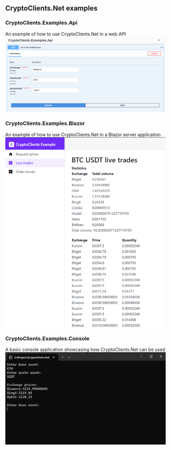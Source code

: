 ## CryptoClients.Net examples

### CryptoClients.Examples.Api
An example of how to use CryptoClients.Net in a web API
![Api](Assets/Api.png)

### CryptoClients.Examples.Blazor
An example of how to use CryptoClients.Net in a Blazor server application
![Blazor](Assets/Blazor.png)

### CryptoClients.Examples.Console
A basic console application showcasing how CryptoClients.Net can be used
![Console](Assets/Console.png)
